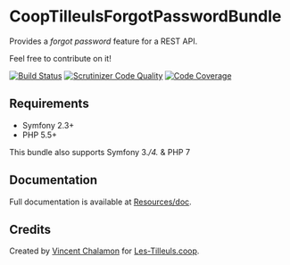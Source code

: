 # CoopTilleulsForgotPasswordBundle

Provides a _forgot password_ feature for a REST API.

Feel free to contribute on it!

[![Build Status](https://travis-ci.org/coopTilleuls/CoopTilleulsForgotPasswordBundle.svg?branch=master)](https://travis-ci.org/coopTilleuls/CoopTilleulsForgotPasswordBundle)
[![Scrutinizer Code Quality](https://scrutinizer-ci.com/g/coopTilleuls/CoopTilleulsForgotPasswordBundle/badges/quality-score.png?b=master)](https://scrutinizer-ci.com/g/coopTilleuls/CoopTilleulsForgotPasswordBundle/?branch=master)
[![Code Coverage](https://scrutinizer-ci.com/g/coopTilleuls/CoopTilleulsForgotPasswordBundle/badges/coverage.png?b=master)](https://scrutinizer-ci.com/g/coopTilleuls/CoopTilleulsForgotPasswordBundle/?branch=master)

## Requirements

- Symfony 2.3+
- PHP 5.5+

This bundle also supports Symfony 3.*/4.* & PHP 7

## Documentation

Full documentation is available at [Resources/doc](Resources/doc/getting_started.md).

## Credits

Created by [Vincent Chalamon](https://github.com/vincentchalamon) for [Les-Tilleuls.coop](https://les-tilleuls.coop/).
